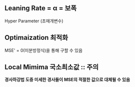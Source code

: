 ## Leaning Rate = α = 보폭
Hyper Parameter (초매개변수)

## Optimaization 최적화
MSE' = 0(미분방정식)을 통해 구할 수 있음


## Local Mimima 국소최소값 :: 주의
**경사하강법 도중 미세한 경사들이 MSE의 적절한 값으로 대체될 수 있음**